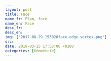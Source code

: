 ```yaml
---
layout: post
title: Face
name_fr: Plan, face
name_en: Face
desc_fr: 
desc_en: 
img: ["2017-08-29_153028face-edge-vertex.png"]
src: 
date: 2019-03-15 17:58:00 +0100
categories: [Géométrie]
---
```


